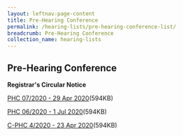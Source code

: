 ```yaml
---
layout: leftnav-page-content
title: Pre-Hearing Conference
permalink: /hearing-lists/pre-hearing-conference-list/
breadcrumb: Pre-Hearing Conference
collection_name: hearing-lists
---
```


Pre-Hearing Conference
---

**Registrar's Circular Notice**

[PHC 07/2020 - 29 Apr 2020](/files/Phc072020-29Apr2020.pdf)(594KB)

[PHC 06/2020 - 1 Jul 2020](/files/Phc062020-1July2020.pdf)(594KB)

[C-PHC 4/2020 - 23 Apr 2020](/files/C-Phc042020-23Apr2020.pdf)(594KB)


